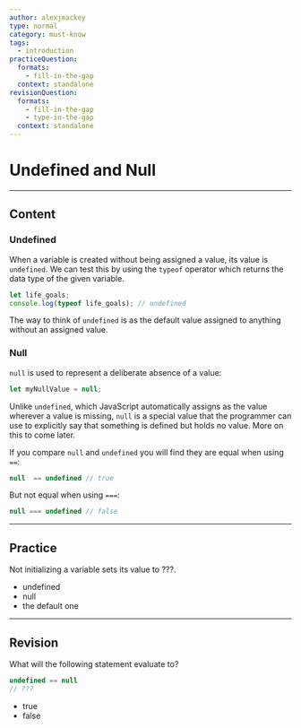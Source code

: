 ```yaml
---
author: alexjmackey
type: normal
category: must-know
tags:
  - introduction
practiceQuestion:
  formats:
    - fill-in-the-gap
  context: standalone
revisionQuestion:
  formats:
    - fill-in-the-gap
    - type-in-the-gap
  context: standalone
---
```


# Undefined and Null


---

## Content

### Undefined

When a variable is created without being assigned a value, its value is `undefined`. We can test this by using the `typeof` operator which returns the data type of the given variable.


```js
let life_goals;
console.log(typeof life_goals); // undefined
```

The way to think of `undefined` is as the default value assigned to anything without an assigned value.

### Null

`null` is used to represent a deliberate absence of a value:

```js
let myNullValue = null;
```

Unlike `undefined`, which JavaScript automatically assigns as the value wherever a value is missing, `null` is a special value that the programmer can use to explicitly say that something is defined but holds no value. More on this to come later.

If you compare `null` and `undefined` you will find they are equal when using `==`:

```js
null  == undefined // true
```

But not equal when using `===`:

```javascript
null === undefined // false
```


---

## Practice

Not initializing a variable sets its value to ???.

- undefined
- null
- the default one


---

## Revision

What will the following statement evaluate to?

```js
undefined == null
// ???
```

- true
- false
